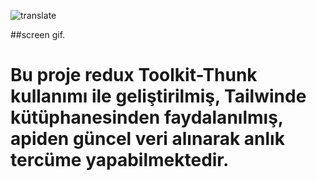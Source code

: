 
![translate](https://github.com/1989zlm/Toolkit-Thunk-Translate-App/assets/146070651/cc493025-6fad-4b1b-b1b0-9d5f968fba53)



##screen gif.



# Bu proje redux Toolkit-Thunk kullanımı ile geliştirilmiş, Tailwinde kütüphanesinden faydalanılmış, apiden güncel veri alınarak anlık tercüme yapabilmektedir.

